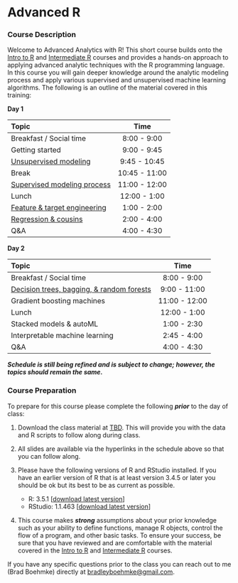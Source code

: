 
# Advanced R

### Course Description

Welcome to Advanced Analytics with R\! This short course builds onto the
[Intro to R](https://github.com/uc-r/Intro-R) and [Intermediate
R](https://github.com/uc-r/Intermediate-R) courses and provides a
hands-on approach to applying advanced analytic techniques with the R
programming language. In this course you will gain deeper knowledge
around the analytic modeling process and apply various supervised and
unsupervised machine learning algorithms. The following is an outline of
the material covered in this training:

**Day
1**

| Topic                                                                                                |     Time      |
| :--------------------------------------------------------------------------------------------------- | :-----------: |
| Breakfast / Social time                                                                              |  8:00 - 9:00  |
| Getting started                                                                                      |  9:00 - 9:45  |
| [Unsupervised modeling](https://uc-r.github.io/Advanced-R/02-unsupervised-learning.html)             | 9:45 - 10:45  |
| Break                                                                                                | 10:45 - 11:00 |
| [Supervised modeling process](https://uc-r.github.io/Advanced-R/03-supervised-modeling-process.html) | 11:00 - 12:00 |
| Lunch                                                                                                | 12:00 - 1:00  |
| [Feature & target engineering](https://uc-r.github.io/Advanced-R/04-engineering.html)                |  1:00 - 2:00  |
| [Regression & cousins](https://uc-r.github.io/Advanced-R/05-regression.html)                         |  2:00 - 4:00  |
| Q\&A                                                                                                 |  4:00 - 4:30  |

**Day
2**

| Topic                                                                                                |     Time      |
| :--------------------------------------------------------------------------------------------------- | :-----------: |
| Breakfast / Social time                                                                              |  8:00 - 9:00  |
| [Decision trees, bagging, & random forests](https://uc-r.github.io/Advanced-R/06-random-forest.html) | 9:00 - 11:00  |
| Gradient boosting machines                                                                           | 11:00 - 12:00 |
| Lunch                                                                                                | 12:00 - 1:00  |
| Stacked models & autoML                                                                              |  1:00 - 2:30  |
| Interpretable machine learning                                                                       |  2:45 - 4:00  |
| Q\&A                                                                                                 |  4:00 - 4:30  |

***Schedule is still being refined and is subject to change; however,
the topics should remain the same.***

### Course Preparation

To prepare for this course please complete the following ***prior*** to
the day of class:

1.  Download the class material at [TBD](). This will provide you with
    the data and R scripts to follow along during class.

2.  All slides are available via the hyperlinks in the schedule above so
    that you can follow along.

3.  Please have the following versions of R and RStudio installed. If
    you have an earlier version of R that is at least version 3.4.5 or
    later you should be ok but its best to be as current as possible.
    
      - R: 3.5.1 \[[download latest
        version](https://cran.r-project.org/)\]
      - RStudio: 1.1.463 \[[download latest
        version](https://www.rstudio.com/products/rstudio/download/#download)\]

4.  This course makes ***strong*** assumptions about your prior
    knowledge such as your ability to define functions, manage R
    objects, control the flow of a program, and other basic tasks. To
    ensure your success, be sure that you have reviewed and are
    comfortable with the material covered in the [Intro to
    R](https://github.com/uc-r/Intro-R) and [Intermediate
    R](https://github.com/uc-r/Intermediate-R) courses.

If you have any specific questions prior to the class you can reach out
to me (Brad Boehmke) directly at <bradleyboehmke@gmail.com>.
